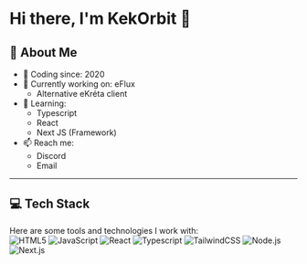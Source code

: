 # Hi there, I'm KekOrbit 👋

## 🚀 About Me
- 📅 Coding since: 2020
- 🔭 Currently working on: eFlux
  - Alternative eKréta client 
- 🌱 Learning:
  - Typescript
  - React
  - Next JS (Framework)
- 📫 Reach me:
  - Discord
  - Email

---

## 💻 Tech Stack
Here are some tools and technologies I work with:  
![HTML5](https://img.shields.io/badge/-HTML5-E34F26?style=flat-square&logo=html5&logoColor=white)
![JavaScript](https://img.shields.io/badge/-JavaScript-F7DF1E?style=flat-square&logo=javascript&logoColor=black)
![React](https://img.shields.io/badge/-React-61DAFB?style=flat-square&logo=react&logoColor=black)
![Typescript](https://img.shields.io/badge/-Typescript-0047AB?style=flat-square&logo=typescript&logoColor=white)
![TailwindCSS](https://img.shields.io/badge/-TailwindCSS-38B2AC?style=flat-square&logo=tailwind-css&logoColor=white)
![Node.js](https://img.shields.io/badge/-Node.js-339933?style=flat-square&logo=node.js&logoColor=white)
![Next.js](https://img.shields.io/badge/-Next.js-000000?style=flat-square&logo=next.js&logoColor=white)
